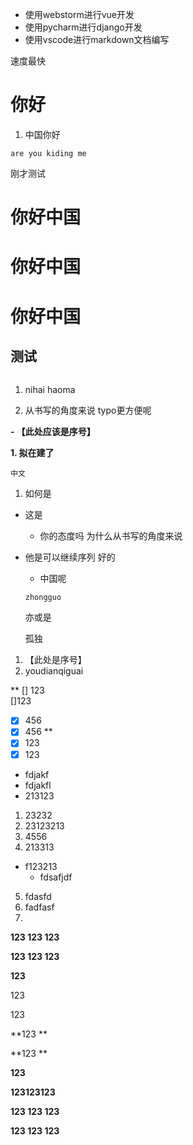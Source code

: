 - 使用webstorm进行vue开发
- 使用pycharm进行django开发
- 使用vscode进行markdown文档编写

速度最快

# 你好

1. 中国你好  

```
are you kiding me 
```

刚才测试

# 你好中国

# 你好中国

# 你好中国

## 测试

```

```




1. nihai haoma 

2. 从书写的角度来说 typo更方便呢

**- 【此处应该是序号】**


**1. 拟在建了**

```
中文
```

1. 如何是

  - 这是

    - 你的态度吗
      为什么从书写的角度来说

- 他是可以继续序列  好的

  - 中国呢  

  ```
  zhongguo
  ```

  亦或是

  孤独

1. 【此处是序号】
2. youdianqiguai  


**
[] 123  
[]123  

- [x] 456  
- [x] 456  **
- [x] 123
- [x] 123

- fdjakf
- fdjakfl
- 213123

1. 23232
2. 23123213
3. 4556
4. 213313  

- f123213
  - fdsafjdf


5. fdasfd
6. fadfasf
7. 



**123
123
123**

**123
123
123**

**123**

123

123

**123 **

**123 **

**123**

**123123123**

**123
123
123**



**123
123
123**



